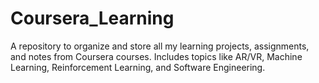 # Coursera_Learning
A repository to organize and store all my learning projects, assignments, and notes from Coursera courses. Includes topics like AR/VR, Machine Learning, Reinforcement Learning, and Software Engineering.
